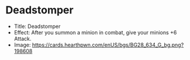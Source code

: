 # Deadstomper
- Title:  Deadstomper
- Effect:  After you summon a minion in combat, give your minions +6 Attack.
- Image:  https://cards.hearthpwn.com/enUS/bgs/BG28_634_G_bg.png?198608
